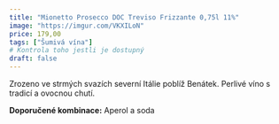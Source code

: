 ```yaml
---
title: "Mionetto Prosecco DOC Treviso Frizzante 0,75l 11%"
image: "https://imgur.com/VKXILoN"
price: 179,00
tags: ["Šumivá vína"]
# Kontrola toho jestli je dostupný
draft: false
---
```



Zrozeno ve strmých svazích severní Itálie poblíž Benátek. Perlivé víno s tradicí a ovocnou chutí. 

**Doporučené kombinace:** Aperol a soda
